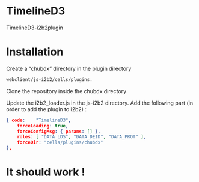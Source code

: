 # TimelineD3
TimelineD3-i2b2plugin

# Installation
Create a “chubdx” directory in the plugin directory
```bash
webclient/js-i2b2/cells/plugins.
```

Clone the repository inside the chubdx directory

Update the i2b2_loader.js in the js-i2b2 directory. Add the following part (in order to add the plugin to i2b2) :
```json
{ code:    "TimelineD3",
    forceLoading: true,
    forceConfigMsg: { params: [] },
    roles: [ "DATA_LDS", "DATA_DEID", "DATA_PROT" ],
    forceDir: "cells/plugins/chubdx" 
},
```

# It should work !

